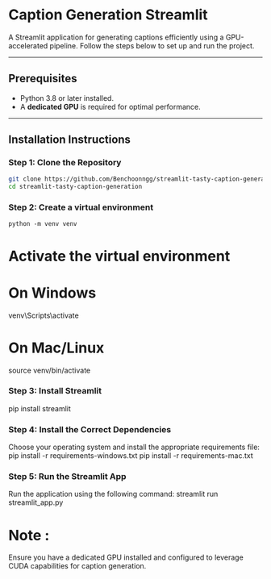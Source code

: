 # Caption Generation Streamlit

A Streamlit application for generating captions efficiently using a GPU-accelerated pipeline. Follow the steps below to set up and run the project.

---

## Prerequisites

- Python 3.8 or later installed.
- A **dedicated GPU** is required for optimal performance.

---

## Installation Instructions

### Step 1: Clone the Repository
```bash
git clone https://github.com/Benchoonngg/streamlit-tasty-caption-generation.git
cd streamlit-tasty-caption-generation
```


### Step 2: Create a virtual environment
```python -m venv venv```

# Activate the virtual environment
# On Windows
venv\Scripts\activate

# On Mac/Linux
source venv/bin/activate

### Step 3: Install Streamlit
pip install streamlit

### Step 4: Install the Correct Dependencies
Choose your operating system and install the appropriate requirements file:
pip install -r requirements-windows.txt
pip install -r requirements-mac.txt

### Step 5: Run the Streamlit App
Run the application using the following command:
streamlit run streamlit_app.py

# Note :
Ensure you have a dedicated GPU installed and configured to leverage CUDA capabilities for caption generation.
